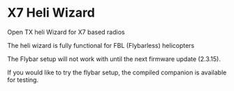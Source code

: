 # X7 Heli Wizard
 Open TX heli Wizard for X7 based radios
 
 The heli wizard is fully functional for FBL (Flybarless) helicopters
 
 The Flybar setup will not work with until the next firmware update (2.3.15).
 
 If you would like to try the flybar setup, the compiled companion is available for testing.
